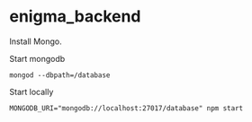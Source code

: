 # enigma_backend
Install Mongo.

Start mongodb

```
mongod --dbpath=/database
```

Start locally
```
MONGODB_URI="mongodb://localhost:27017/database" npm start
```
